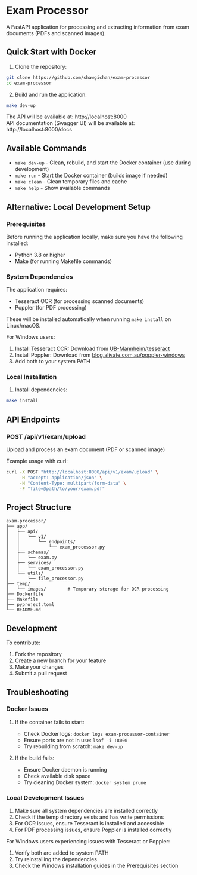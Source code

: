 # Exam Processor

A FastAPI application for processing and extracting information from exam documents (PDFs and scanned images).

## Quick Start with Docker

1. Clone the repository:
```bash
git clone https://github.com/shawgichan/exam-processor
cd exam-processor
```

2. Build and run the application:
```bash
make dev-up
```

The API will be available at: http://localhost:8000  
API documentation (Swagger UI) will be available at: http://localhost:8000/docs

## Available Commands

- `make dev-up` - Clean, rebuild, and start the Docker container (use during development)
- `make run` - Start the Docker container (builds image if needed)
- `make clean` - Clean temporary files and cache
- `make help` - Show available commands

## Alternative: Local Development Setup

### Prerequisites

Before running the application locally, make sure you have the following installed:
- Python 3.8 or higher
- Make (for running Makefile commands)

### System Dependencies

The application requires:
- Tesseract OCR (for processing scanned documents)
- Poppler (for PDF processing)

These will be installed automatically when running `make install` on Linux/macOS.

For Windows users:
1. Install Tesseract OCR: Download from [UB-Mannheim/tesseract](https://github.com/UB-Mannheim/tesseract/wiki)
2. Install Poppler: Download from [blog.alivate.com.au/poppler-windows](http://blog.alivate.com.au/poppler-windows/)
3. Add both to your system PATH

### Local Installation

1. Install dependencies:
```bash
make install
```

## API Endpoints

### POST /api/v1/exam/upload

Upload and process an exam document (PDF or scanned image)

Example usage with curl:
```bash
curl -X POST "http://localhost:8000/api/v1/exam/upload" \
     -H "accept: application/json" \
     -H "Content-Type: multipart/form-data" \
     -F "file=@path/to/your/exam.pdf"
```

## Project Structure

```
exam-processor/
├── app/
│   ├── api/
│   │   └── v1/
│   │       └── endpoints/
│   │           └── exam_processor.py
│   ├── schemas/
│   │   └── exam.py
│   ├── services/
│   │   └── exam_processor.py
│   └── utils/
│       └── file_processor.py
├── temp/
│   └── images/        # Temporary storage for OCR processing
├── Dockerfile
├── Makefile
├── pyproject.toml
└── README.md
```

## Development

To contribute:
1. Fork the repository
2. Create a new branch for your feature
3. Make your changes
4. Submit a pull request

## Troubleshooting

### Docker Issues
1. If the container fails to start:
   - Check Docker logs: `docker logs exam-processor-container`
   - Ensure ports are not in use: `lsof -i :8000`
   - Try rebuilding from scratch: `make dev-up`

2. If the build fails:
   - Ensure Docker daemon is running
   - Check available disk space
   - Try cleaning Docker system: `docker system prune`

### Local Development Issues
1. Make sure all system dependencies are installed correctly
2. Check if the temp directory exists and has write permissions
3. For OCR issues, ensure Tesseract is installed and accessible
4. For PDF processing issues, ensure Poppler is installed correctly

For Windows users experiencing issues with Tesseract or Poppler:
1. Verify both are added to system PATH
2. Try reinstalling the dependencies
3. Check the Windows installation guides in the Prerequisites section
